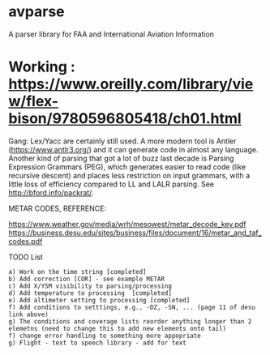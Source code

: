 # avparse
A parser library for FAA and International Aviation Information

# Working : https://www.oreilly.com/library/view/flex-bison/9780596805418/ch01.html

Gang: Lex/Yacc are certainly still used. A more modern tool is Antler (https://www.antlr3.org/) and it can generate code in almost any language. Another kind of parsing that got a lot of buzz last decade is Parsing Expression Grammars (PEG), which generates easier to read code (like recursive descent) and places less restriction on input grammars, with a little loss of efficiency compared to LL and LALR parsing. See http://bford.info/packrat/. 

METAR CODES, REFERENCE:

https://www.weather.gov/media/wrh/mesowest/metar_decode_key.pdf
https://business.desu.edu/sites/business/files/document/16/metar_and_taf_codes.pdf

TODO List

	a) Work on the time string [completed]
	b) Add correction [COR] - see example METAR
	c) Add X/YSM visibility to parsing/processing
	d) Add temperature to processing  [completed]
	e) Add altimeter setting to processing [completed]
	f) Add conditions to setttings, e.g., -DZ, -SN, ... (page 11 of desu link above)
	g) The conditions and coverage lists reorder anything longer than 2 elemetns (need to change this to add new elements onto tail)
	f) change error handling to something more appopriate 
	g) Flight - text to speech library - add for text